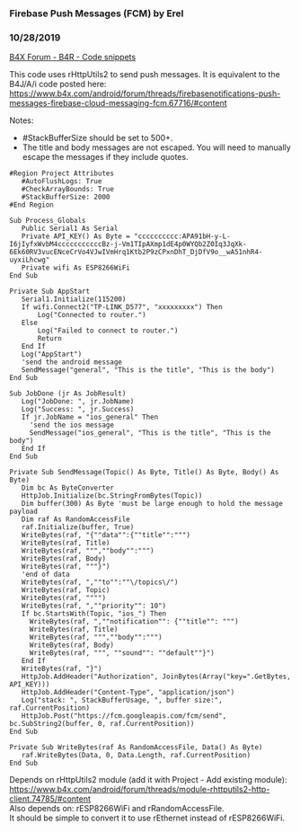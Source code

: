 ### Firebase Push Messages (FCM) by Erel
### 10/28/2019
[B4X Forum - B4R - Code snippets](https://www.b4x.com/android/forum/threads/81025/)

This code uses rHttpUtils2 to send push messages. It is equivalent to the B4J/A/i code posted here: <https://www.b4x.com/android/forum/threads/firebasenotifications-push-messages-firebase-cloud-messaging-fcm.67716/#content>  
  
Notes:  
- #StackBufferSize should be set to 500+.  
- The title and body messages are not escaped. You will need to manually escape the messages if they include quotes.  
  

```B4X
#Region Project Attributes  
   #AutoFlushLogs: True  
   #CheckArrayBounds: True  
   #StackBufferSize: 2000  
#End Region  
  
Sub Process_Globals  
   Public Serial1 As Serial  
   Private API_KEY() As Byte = "cccccccccc:APA91bH-y-L-I6jIyfxWvbM4cccccccccccBz-j-Vm1TIpAXmp1dE4p0WYQb2Z0Iq3JqXk-6Ek60RV3vucENceCrVo4VJwIVmHrq1Ktb2P9zCPxnDhT_DjDfV9o__wA51nhR4-uyxiLhcwg"  
   Private wifi As ESP8266WiFi  
End Sub  
  
Private Sub AppStart  
   Serial1.Initialize(115200)  
   If wifi.Connect2("TP-LINK_D577", "xxxxxxxxx") Then  
       Log("Connected to router.")  
   Else  
       Log("Failed to connect to router.")  
       Return  
   End If  
   Log("AppStart")  
   'send the android message  
   SendMessage("general", "This is the title", "This is the body")  
End Sub  
  
Sub JobDone (jr As JobResult)  
   Log("JobDone: ", jr.JobName)  
   Log("Success: ", jr.Success)  
   If jr.JobName = "ios_general" Then  
     'send the ios message  
     SendMessage("ios_general", "This is the title", "This is the body")  
   End If  
End Sub  
  
Private Sub SendMessage(Topic() As Byte, Title() As Byte, Body() As Byte)  
   Dim bc As ByteConverter  
   HttpJob.Initialize(bc.StringFromBytes(Topic))  
   Dim buffer(300) As Byte 'must be large enough to hold the message payload  
   Dim raf As RandomAccessFile  
   raf.Initialize(buffer, True)  
   WriteBytes(raf, "{""data"":{""title"":""")  
   WriteBytes(raf, Title)  
   WriteBytes(raf, """,""body"":""")  
   WriteBytes(raf, Body)  
   WriteBytes(raf, """}")  
   'end of data  
   WriteBytes(raf, ",""to"":""\/topics\/")  
   WriteBytes(raf, Topic)  
   WriteBytes(raf, """")  
   WriteBytes(raf, ",""priority"": 10")  
   If bc.StartsWith(Topic, "ios_") Then  
     WriteBytes(raf, ",""notification"": {""title"": """)  
     WriteBytes(raf, Title)  
     WriteBytes(raf, """,""body"":""")  
     WriteBytes(raf, Body)  
     WriteBytes(raf, """, ""sound"": ""default""}")  
   End If  
   WriteBytes(raf, "}")  
   HttpJob.AddHeader("Authorization", JoinBytes(Array("key=".GetBytes, API_KEY)))  
   HttpJob.AddHeader("Content-Type", "application/json")  
   Log("stack: ", StackBufferUsage, ", buffer size:", raf.CurrentPosition)  
   HttpJob.Post("https://fcm.googleapis.com/fcm/send", bc.SubString2(buffer, 0, raf.CurrentPosition))  
End Sub  
  
Private Sub WriteBytes(raf As RandomAccessFile, Data() As Byte)  
   raf.WriteBytes(Data, 0, Data.Length, raf.CurrentPosition)  
End Sub
```

  
  
Depends on rHttpUtils2 module (add it with Project - Add existing module): <https://www.b4x.com/android/forum/threads/module-rhttputils2-http-client.74785/#content>  
Also depends on: rESP8266WiFi and rRandomAccessFile.  
It should be simple to convert it to use rEthernet instead of rESP8266WiFi.